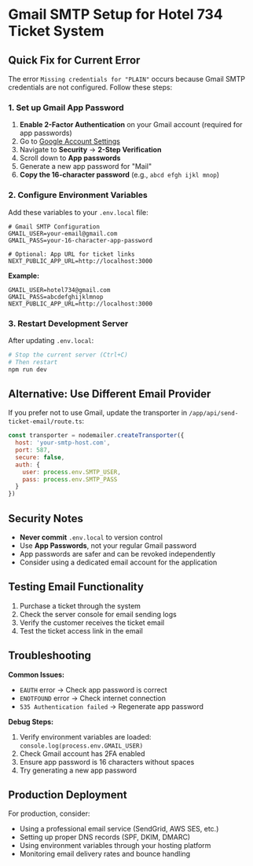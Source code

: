 # Gmail SMTP Setup for Hotel 734 Ticket System

## Quick Fix for Current Error

The error `Missing credentials for "PLAIN"` occurs because Gmail SMTP credentials are not configured. Follow these steps:

### 1. Set up Gmail App Password

1. **Enable 2-Factor Authentication** on your Gmail account (required for app passwords)
2. Go to [Google Account Settings](https://myaccount.google.com/)
3. Navigate to **Security** → **2-Step Verification**
4. Scroll down to **App passwords**
5. Generate a new app password for "Mail"
6. **Copy the 16-character password** (e.g., `abcd efgh ijkl mnop`)

### 2. Configure Environment Variables

Add these variables to your `.env.local` file:

```env
# Gmail SMTP Configuration
GMAIL_USER=your-email@gmail.com
GMAIL_PASS=your-16-character-app-password

# Optional: App URL for ticket links
NEXT_PUBLIC_APP_URL=http://localhost:3000
```

**Example:**
```env
GMAIL_USER=hotel734@gmail.com
GMAIL_PASS=abcdefghijklmnop
NEXT_PUBLIC_APP_URL=http://localhost:3000
```

### 3. Restart Development Server

After updating `.env.local`:

```bash
# Stop the current server (Ctrl+C)
# Then restart
npm run dev
```

## Alternative: Use Different Email Provider

If you prefer not to use Gmail, update the transporter in `/app/api/send-ticket-email/route.ts`:

```javascript
const transporter = nodemailer.createTransporter({
  host: 'your-smtp-host.com',
  port: 587,
  secure: false,
  auth: {
    user: process.env.SMTP_USER,
    pass: process.env.SMTP_PASS
  }
})
```

## Security Notes

- **Never commit** `.env.local` to version control
- Use **App Passwords**, not your regular Gmail password
- App passwords are safer and can be revoked independently
- Consider using a dedicated email account for the application

## Testing Email Functionality

1. Purchase a ticket through the system
2. Check the server console for email sending logs
3. Verify the customer receives the ticket email
4. Test the ticket access link in the email

## Troubleshooting

**Common Issues:**
- `EAUTH` error → Check app password is correct
- `ENOTFOUND` error → Check internet connection
- `535 Authentication failed` → Regenerate app password

**Debug Steps:**
1. Verify environment variables are loaded: `console.log(process.env.GMAIL_USER)`
2. Check Gmail account has 2FA enabled
3. Ensure app password is 16 characters without spaces
4. Try generating a new app password

## Production Deployment

For production, consider:
- Using a professional email service (SendGrid, AWS SES, etc.)
- Setting up proper DNS records (SPF, DKIM, DMARC)
- Using environment variables through your hosting platform
- Monitoring email delivery rates and bounce handling
